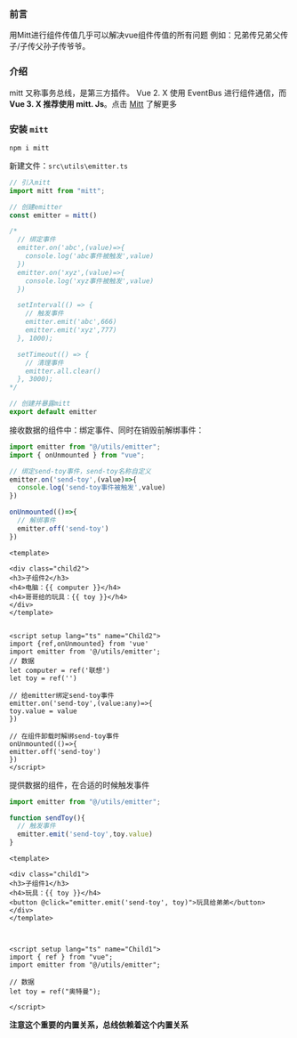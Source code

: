 
### 前言

用Mitt进行组件传值几乎可以解决vue组件传值的所有问题
例如：兄弟传兄弟父传子/子传父孙子传爷爷。

### 介绍
mitt 又称事务总线，是第三方插件。 Vue 2. X 使用 EventBus 进行组件通信，而 **Vue 3. X 推荐使用 mitt. Js**。点击 [Mitt](https://www.npmjs.com/package/mitt) 了解更多

### 安装 `mitt`

```shell
npm i mitt
```

新建文件：`src\utils\emitter.ts`

```javascript
// 引入mitt 
import mitt from "mitt";

// 创建emitter
const emitter = mitt()

/*
  // 绑定事件
  emitter.on('abc',(value)=>{
    console.log('abc事件被触发',value)
  })
  emitter.on('xyz',(value)=>{
    console.log('xyz事件被触发',value)
  })

  setInterval(() => {
    // 触发事件
    emitter.emit('abc',666)
    emitter.emit('xyz',777)
  }, 1000);

  setTimeout(() => {
    // 清理事件
    emitter.all.clear()
  }, 3000); 
*/

// 创建并暴露mitt
export default emitter
```

接收数据的组件中：绑定事件、同时在销毁前解绑事件：

```typescript
import emitter from "@/utils/emitter";
import { onUnmounted } from "vue";

// 绑定send-toy事件，send-toy名称自定义
emitter.on('send-toy',(value)=>{
  console.log('send-toy事件被触发',value)
})

onUnmounted(()=>{
  // 解绑事件
  emitter.off('send-toy') 
})
```


```vue
<template>

<div class="child2">
<h3>子组件2</h3>
<h4>电脑：{{ computer }}</h4>
<h4>哥哥给的玩具：{{ toy }}</h4>
</div>
</template>

  
<script setup lang="ts" name="Child2">
import {ref,onUnmounted} from 'vue'
import emitter from '@/utils/emitter';
// 数据
let computer = ref('联想')
let toy = ref('')

// 给emitter绑定send-toy事件
emitter.on('send-toy',(value:any)=>{
toy.value = value
})

// 在组件卸载时解绑send-toy事件
onUnmounted(()=>{
emitter.off('send-toy')
})
</script>

```


提供数据的组件，在合适的时候触发事件

```javascript
import emitter from "@/utils/emitter";

function sendToy(){
  // 触发事件
  emitter.emit('send-toy',toy.value)
}
```


```vue
<template>

<div class="child1">
<h3>子组件1</h3>
<h4>玩具：{{ toy }}</h4>
<button @click="emitter.emit('send-toy', toy)">玩具给弟弟</button>
</div>
</template>

  

<script setup lang="ts" name="Child1">
import { ref } from "vue";
import emitter from "@/utils/emitter";

// 数据
let toy = ref("奥特曼");

</script>
```



**注意这个重要的内置关系，总线依赖着这个内置关系**